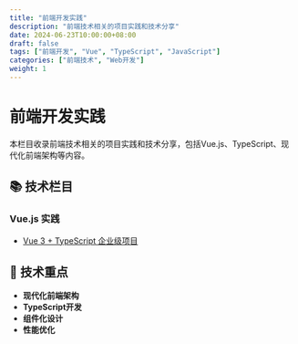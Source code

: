 ```yaml
---
title: "前端开发实践"
description: "前端技术相关的项目实践和技术分享"
date: 2024-06-23T10:00:00+08:00
draft: false
tags: ["前端开发", "Vue", "TypeScript", "JavaScript"]
categories: ["前端技术", "Web开发"]
weight: 1
---
```


# 前端开发实践

本栏目收录前端技术相关的项目实践和技术分享，包括Vue.js、TypeScript、现代化前端架构等内容。

## 📚 技术栏目

### Vue.js 实践
- [Vue 3 + TypeScript 企业级项目](./vue/)

## 🎯 技术重点

- **现代化前端架构**
- **TypeScript开发**
- **组件化设计**
- **性能优化** 